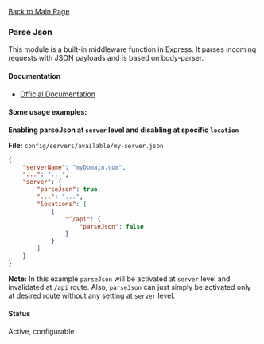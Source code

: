 [Back to Main Page](https://github.com/SorinGFS/webaccess#configuration)

### Parse Json

This module is a built-in middleware function in Express. It parses incoming requests with JSON payloads and is based on body-parser.

#### Documentation

- [Official Documentation](http://expressjs.com/en/api.html#express.json)

#### Some usage examples:

**Enabling parseJson at `server` level and disabling at specific `location`**

**File:** `config/servers/available/my-server.json`

```json
{
    "serverName": "myDomain.com",
    "...": "...",
    "server": {
        "parseJson": true,
        "...": "...",
        "locations": [
            {
                "^/api": {
                    "parseJson": false
                }
            }
        ]
    }
}
```

**Note:** In this example `parseJson` will be activated at `server` level and invalidated at `/api` route. Also, `parseJson` can just simply be activated only at desired route without any setting at `server` level.

#### Status

Active, configurable